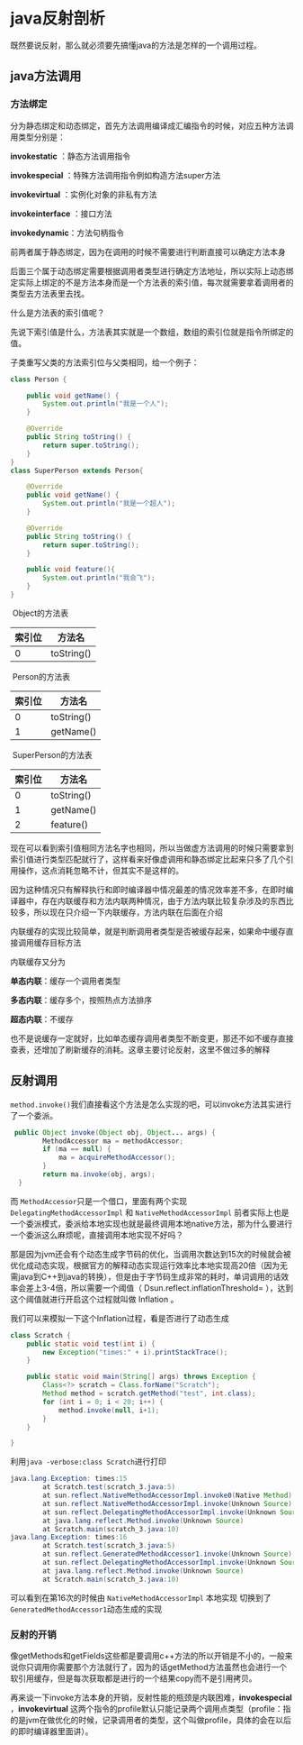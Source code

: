 # java反射剖析

既然要说反射，那么就必须要先搞懂java的方法是怎样的一个调用过程。

## java方法调用

### 方法绑定

分为静态绑定和动态绑定，首先方法调用编译成汇编指令的时候，对应五种方法调用类型分别是：

**invokestatic** ：静态方法调用指令

**invokespecial** ：特殊方法调用指令例如构造方法super方法

**invokevirtual**  ：实例化对象的非私有方法

**invokeinterface** ：接口方法

**invokedynamic**：方法句柄指令

前两者属于静态绑定，因为在调用的时候不需要进行判断直接可以确定方法本身

后面三个属于动态绑定需要根据调用者类型进行确定方法地址，所以实际上动态绑定实际上绑定的不是方法本身而是一个方法表的索引值，每次就需要拿着调用者的类型去方法表里去找。

什么是方法表的索引值呢？

先说下索引值是什么，方法表其实就是一个数组，数组的索引位就是指令所绑定的值。

子类重写父类的方法索引位与父类相同，给一个例子：

```java
class Person {

    public void getName() {
        System.out.println("我是一个人");
    }

    @Override
    public String toString() {
        return super.toString();
    }
}
class SuperPerson extends Person{

    @Override
    public void getName() {
        System.out.println("我是一个超人");
    }

    @Override
    public String toString() {
        return super.toString();
    }

    public void feature(){
        System.out.println("我会飞");
    }
}
```

​									Object的方法表

| 索引位 | 方法名     |
| :----- | ---------- |
| 0      | toString() |

​									Person的方法表

| 索引位 | 方法名     |
| :----- | ---------- |
| 0      | toString() |
| 1      | getName()  |

​								SuperPerson的方法表

| 索引位 | 方法名     |
| :----- | ---------- |
| 0      | toString() |
| 1      | getName()  |
| 2      | feature()  |

现在可以看到索引值相同方法名字也相同，所以当做虚方法调用的时候只需要拿到索引值进行类型匹配就行了，这样看来好像虚调用和静态绑定比起来只多了几个引用操作，这点消耗忽略不计，但其实不是这样的。

因为这种情况只有解释执行和即时编译器中情况最差的情况效率差不多，在即时编译器中，存在内联缓存和方法内联两种情况，由于方法内联比较复杂涉及的东西比较多，所以现在只介绍一下内联缓存，方法内联在后面在介绍

内联缓存的实现比较简单，就是判断调用者类型是否被缓存起来，如果命中缓存直接调用缓存目标方法

内联缓存又分为

**单态内联**：缓存一个调用者类型

**多态内联**：缓存多个，按照热点方法排序

**超态内联**：不缓存

也不是说缓存一定就好，比如单态缓存调用者类型不断变更，那还不如不缓存直接查表，还增加了刷新缓存的消耗。这章主要讨论反射，这里不做过多的解释

## 反射调用

`method.invoke()`我们直接看这个方法是怎么实现的吧，可以invoke方法其实进行了一个委派。

```java
 public Object invoke(Object obj, Object... args) {
        MethodAccessor ma = methodAccessor;         
        if (ma == null) {
            ma = acquireMethodAccessor();
        }
        return ma.invoke(obj, args);
  }
```

而 `MethodAccessor`只是一个借口，里面有两个实现 `DelegatingMethodAccessorImpl` 和 `NativeMethodAccessorImpl` 前者实际上也是一个委派模式，委派给本地实现也就是最终调用本地native方法，那为什么要进行一个委派这么麻烦呢，直接调用本地实现不好吗？

那是因为jvm还会有个动态生成字节码的优化，当调用次数达到15次的时候就会被优化成动态实现，根据官方的解释动态实现运行效率比本地实现高20倍（因为无需java到C++到java的转换），但是由于字节码生成非常的耗时，单词调用的话效率会差上3-4倍，所以需要一个阈值（ Dsun.reflect.inflationThreshold= ），达到这个阈值就进行开启这个过程就叫做 Inflation 。

我们可以来模拟一下这个Inflation过程，看是否进行了动态生成

```java
class Scratch {
    public static void test(int i) {
        new Exception("times:" + i).printStackTrace();
    }

    public static void main(String[] args) throws Exception {
        Class<?> scratch = Class.forName("Scratch");
        Method method = scratch.getMethod("test", int.class);
        for (int i = 0; i < 20; i++) {
            method.invoke(null, i+1);
        }
    }

}
```

利用`java -verbose:class Scratch`进行打印

```java
java.lang.Exception: times:15
        at Scratch.test(scratch_3.java:5)
        at sun.reflect.NativeMethodAccessorImpl.invoke0(Native Method)
        at sun.reflect.NativeMethodAccessorImpl.invoke(Unknown Source)
        at sun.reflect.DelegatingMethodAccessorImpl.invoke(Unknown Source)
        at java.lang.reflect.Method.invoke(Unknown Source)
        at Scratch.main(scratch_3.java:10)
java.lang.Exception: times:16
        at Scratch.test(scratch_3.java:5)
        at sun.reflect.GeneratedMethodAccessor1.invoke(Unknown Source)
        at sun.reflect.DelegatingMethodAccessorImpl.invoke(Unknown Source)
        at java.lang.reflect.Method.invoke(Unknown Source)
        at Scratch.main(scratch_3.java:10)    
```

可以看到在第16次的时候由 `NativeMethodAccessorImpl` 本地实现 切换到了 `GeneratedMethodAccessor1`动态生成的实现

### 反射的开销

像getMethods和getFields这些都是要调用c++方法的所以开销是不小的，一般来说你只调用你需要那个方法就行了，因为的话getMethod方法虽然也会进行一个软引用缓存，但是每次获取都是进行的一个结果copy而不是引用拷贝。

再来谈一下invoke方法本身的开销，反射性能的瓶颈是内联困难，**invokespecial** ，**invokevirtual** 这两个指令的profile默认只能记录两个调用点类型（profile：指的是jvm在做优化的时候，记录调用者的类型，这个叫做profile，具体的会在以后的即时编译器里面讲）。